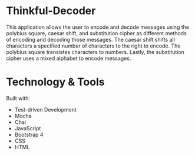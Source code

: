 # Thinkful-Decoder

This application allows the user to encode and decode messages using the polybius square, caesar shift, and substitution cipher as different methods of encoding and decoding those messages. The caesar shift shifts all characters a specified number of characters to the right to encode. The polybius square translates characters to numbers. Lastly, the substitution cipher uses a mixed alphabet to encode messages.

# Technology & Tools
Built with:
* Test-driven Development
* Mocha
* Chai
* JavaScript
* Bootstrap 4
* CSS
* HTML
